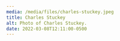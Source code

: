 ```yaml
---
media: /media/files/charles-stuckey.jpeg
title: Charles Stuckey
alt: Photo of Charles Stuckey.
date: 2022-03-08T12:11:00-0500
---
```

